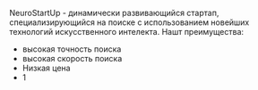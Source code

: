 NeuroStartUp - динамически развивающийся стартап, специализирующийся на поиске с использованием новейших технологий искусственного интелекта.
Нашт преимущества:
 - высокая точность поиска
 - высокая скорость поиска
 - Низкая цена
 - 1